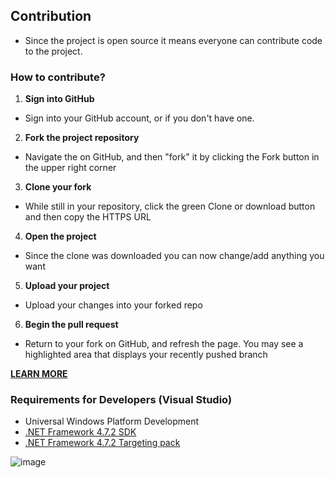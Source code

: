 ## Contribution
- Since the project is open source it means everyone can contribute code to the project.

### How to contribute?
1. **Sign into GitHub**
- Sign into your GitHub account, or if you don't have one.
2. **Fork the project repository**
- Navigate the  on GitHub, and then "fork" it by clicking the Fork button in the upper right corner
3. **Clone your fork**
- While still in your repository, click the green Clone or download button and then copy the HTTPS URL
4. **Open the project**
- Since the clone was downloaded you can now change/add anything you want
5. **Upload your project**
- Upload your changes into your forked repo
6. **Begin the pull request**
- Return to your fork on GitHub, and refresh the page. You may see a highlighted area that displays your recently pushed branch

**[LEARN MORE](https://github.com/firstcontributions/first-contributions/blob/main/README.md)**

### Requirements for Developers (Visual Studio)
- Universal Windows Platform Development
- [.NET Framework 4.7.2 SDK](https://dotnet.microsoft.com/en-us/download/dotnet-framework/net472)
- [.NET Framework 4.7.2 Targeting pack](https://dotnet.microsoft.com/en-us/download/dotnet-framework/net472)

![image](https://user-images.githubusercontent.com/104715127/185756446-5e6b63ce-0ff9-47b0-b988-9a8c6e1f4674.png)
